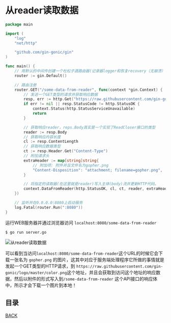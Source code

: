 # 从reader读取数据

```go
package main

import (
	"log"
	"net/http"

	"github.com/gin-gonic/gin"
)

func main() {
	// 用默认的中间件创建一个杜松子酒路由器(记录器logger和恢复recovery（无崩溃）中间件)
	router := gin.Default()

	// 路由注册
	router.GET("/some-data-from-reader", func(context *gin.Context) {
		// 发送一个GET类型的请求并获取响应数据
		resp, err := http.Get("https://raw.githubusercontent.com/gin-gonic/logo/master/color.png")
		if err != nil || resp.StatusCode != http.StatusOK {
			context.Status(http.StatusServiceUnavailable)
			return
		}

		// 获取响应reader，reps.Body其实是一个实现了ReadCloser接口的类型
		reader := resp.Body
		// 获取响应内容长度
		cl := resp.ContentLength
		// 获取响应数据类型
		ct := resp.Header.Get("Content-Type")
		// 附加请求头
		extraHeader := map[string]string{
			// 附加项: 附件并且文件名为gopher.png
			"Content-Disposition": "attachment; filename=gopher.png",
		}

		// 将指定的读取器(在这里就是reader)写入主体(body)流并更新HTTP代码。
		context.DataFromReader(http.StatusOK, cl, ct, reader, extraHeader)
	})

	// 监听并在0.0.0.0:8080上启动服务
	log.Fatal(router.Run(":8080"))
}
```

运行WEB服务器并通过浏览器访问 `localhost:8080/some-data-from-reader`

```shell
$ go run server.go
```

![从reader读取数据](https://lucklit.oss-cn-beijing.aliyuncs.com/written/Snip20191218_69.gif)

可以看到当访问`localhost:8080/some-data-from-reader`这个URL的时候它会下载一张名为 `gopher.png` 的图片，这其中对应于服务端处理程序它所做的事情就是发起一个GET类型的HTTP请求，到 `https://raw.githubusercontent.com/gin-gonic/logo/master/color.png`这个地址，并且会获取到访问这个地址的响应数据，然后以附件的形式写入到`/some-data-from-reader` 这个API接口的响应体中，所示才会下载一个图片到本地！

## 目录

[BACK](../GinUse.md)


